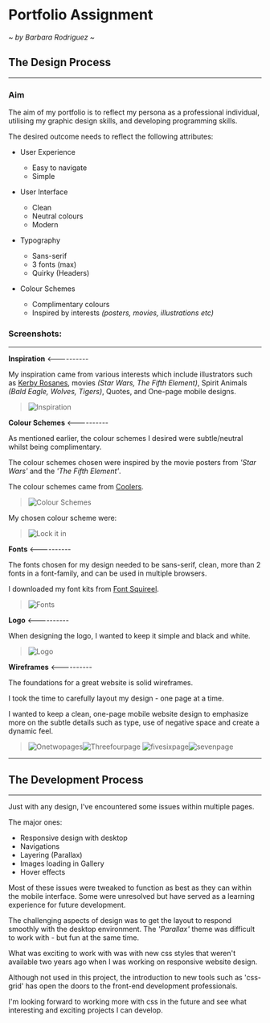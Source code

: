 # **Portfolio Assignment**
*~ by Barbara Rodriguez ~*


## **The Design Process**
***

### **Aim**
The aim of my portfolio is to reflect my persona as a professional individual, utilising my graphic design skills, and developing programming skills.

The desired outcome needs to reflect the following attributes:
- User Experience
    -  Easy to navigate
    -  Simple
- User Interface 
    - Clean
    - Neutral colours
    - Modern

- Typography
    - Sans-serif
    - 3 fonts (max)
    - Quirky (Headers)

- Colour Schemes
    - Complimentary colours
    - Inspired by interests *(posters, movies, illustrations etc)*


### **Screenshots:**
***

**Inspiration** <----------

My inspiration came from various interests which include illustrators such as [Kerby Rosanes](http://kerbyrosanes.com), movies *(Star Wars, The Fifth Element)*, Spirit Animals *(Bald Eagle, Wolves, Tigers)*, Quotes, and One-page mobile designs.

>![Inspiration](./inspiration.jpg)

**Colour Schemes** <----------

As mentioned earlier, the colour schemes I desired were subtle/neutral whilst being complimentary.

The colour schemes chosen were inspired by the movie posters from *'Star Wars'* and the *'The Fifth Element'*.

The colour schemes came from [Coolers](https://coolors.co).

>![Colour Schemes](./colourschemes.jpg)

My chosen colour scheme were:

>![Lock it in](./lockitin.jpg)



**Fonts** <----------

The fonts chosen for my design needed to be sans-serif, clean, more than 2 fonts in a font-family, and can be used in multiple browsers.

I downloaded my font kits from [Font Squireel](https://www.fontsquirrel.com).

>![Fonts](./fonts.jpg)


**Logo** <----------

When designing the logo, I wanted to keep it simple and black and white.

>![Logo](./logos.jpg)


**Wireframes** <----------

The foundations for a great website is solid wireframes. 

I took the time to carefully layout my design - one page at a time.

I wanted to keep a clean, one-page mobile website design to emphasize more on the subtle details such as type, use of negative space and create a dynamic feel.

>![Onetwopages](./onetwopage.jpg)![Threefourpage](./threefourpage.jpg)
>![fivesixpage](./fivesixpage.jpg)![sevenpage](./sevenpage.jpg)
***
## **The Development Process**
***

Just with any design, I've encountered some issues within multiple pages.

The major ones:

- Responsive design with desktop
- Navigations
- Layering (Parallax)
- Images loading in Gallery
- Hover effects

Most of these issues were tweaked to function as best as they can within the mobile interface. Some were unresolved but have served as a learning experience for future development.

The challenging aspects of design was to get the layout to respond smoothly with the desktop environment. The *'Parallax'* theme was difficult to work with - but fun at the same time.

What was exciting to work with was with new css styles that weren't available two years ago when I was working on responsive website design.

Although not used in this project, the introduction to new tools such as 'css-grid' has open the doors to the front-end development professionals.

I'm looking forward to working more with css in the future and see what interesting and exciting projects I can develop.


